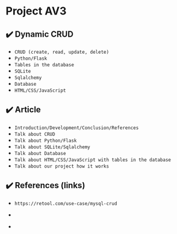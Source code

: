 # Project AV3

## ✔️ Dynamic CRUD

- ``CRUD (create, read, update, delete)``
- ``Python/Flask``
- ``Tables in the database``
- ``SQLite``
- ``Sqlalchemy``
- ``Database``
- ``HTML/CSS/JavaScript``

## ✔️ Article

- ``Introduction/Development/Conclusion/References``
- ``Talk about CRUD``
- ``Talk about Python/Flask``
- ``Talk about SQLite/Sqlalchemy``
- ``Talk about Database``
- ``Talk about HTML/CSS/JavaScript with tables in the database``
- ``Talk about our project how it works``


## ✔️ References (links)

- ``https://retool.com/use-case/mysql-crud``
- ````
- ````
